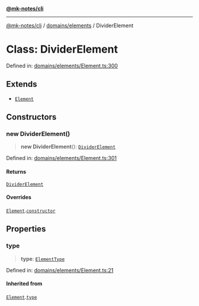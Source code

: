 [**@mk-notes/cli**](../../../README.md)

***

[@mk-notes/cli](../../../README.md) / [domains/elements](../README.md) / DividerElement

# Class: DividerElement

Defined in: [domains/elements/Element.ts:300](https://github.com/Myastr0/mk-notes/blob/184ba57922923e2636b5be8eb72e467e76933ed9/src/domains/elements/Element.ts#L300)

## Extends

- [`Element`](Element.md)

## Constructors

### new DividerElement()

> **new DividerElement**(): [`DividerElement`](DividerElement.md)

Defined in: [domains/elements/Element.ts:301](https://github.com/Myastr0/mk-notes/blob/184ba57922923e2636b5be8eb72e467e76933ed9/src/domains/elements/Element.ts#L301)

#### Returns

[`DividerElement`](DividerElement.md)

#### Overrides

[`Element`](Element.md).[`constructor`](Element.md#constructors)

## Properties

### type

> **type**: [`ElementType`](../enumerations/ElementType.md)

Defined in: [domains/elements/Element.ts:21](https://github.com/Myastr0/mk-notes/blob/184ba57922923e2636b5be8eb72e467e76933ed9/src/domains/elements/Element.ts#L21)

#### Inherited from

[`Element`](Element.md).[`type`](Element.md#type-1)
